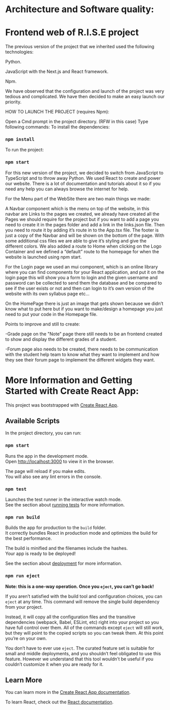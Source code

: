

# Architecture and Software quality: 

# Frontend web of R.I.S.E project 

The previous version of the project that we inherited used the following technologies: 

Python. 

JavaScript with the Next.js and React framework. 

Npm. 

We have observed that the configuration and launch of the project was very tedious and complicated. We have then decided to make an easy launch our priority. 

HOW TO LAUNCH THE PROJECT (requires Npm): 

Open a Cmd prompt in the project directory. (RFW in this case) 
Type following commands:
To install the dependencies:

### `npm install` 

To run the project:

### `npm start` 

For this new version of the project, we decided to switch from JavaScript to TypeScript and to throw away Python. We used React to create and power our website. There is a lot of documentation and  tutorials about it so if you need any help you can always browse the internet for help. 

For the Menu part of the WebSite there are two main things we made: 

A Navbar component which is the menu on top of the website, in this navbar are Links to the pages we created, we already have created all the Pages we should require for the project but if you want to add a page you need to create it in the pages folder and add a link in the links.json file. Then you need to route it by adding it’s route in to the App.tsx file. The footer is just a copy of the Navbar and will be shown on the bottom of the page. With some additional css files we are able to give it’s styling and give the different colors. We also added a route to Home when clicking on the Logo Container and we defined a “default” route to the homepage for when the website is launched using npm start. 

For the Login page we used an mui component, which is an online library where you can find components for your React application, and put it on the login page this will show you a form to login and the given username and password can be collected to send them the database and be compared to see if the user exists or not and then can login to it’s own version of the website with its own syllabus page etc... 

On the HomePage there is just an image that gets shown because we didn’t know what to put here but if you want to make/design a homepage you just need to put your code in the Homepage file. 

 

Points to improve and still to create: 

-Grade page on the "Note" page there still needs to be an frontend created to show and display the different grades of a student. 

-Forum page also needs to be created, there needs to be communication with the student help team to know what they want to implement and how they see their forum page to implement the different widgets they want. 


# More Information and Getting Started with Create React App:

This project was bootstrapped with [Create React App](https://github.com/facebook/create-react-app).

## Available Scripts

In the project directory, you can run:

### `npm start`

Runs the app in the development mode.\
Open [http://localhost:3000](http://localhost:3000) to view it in the browser.

The page will reload if you make edits.\
You will also see any lint errors in the console.

### `npm test`

Launches the test runner in the interactive watch mode.\
See the section about [running tests](https://facebook.github.io/create-react-app/docs/running-tests) for more information.

### `npm run build`

Builds the app for production to the `build` folder.\
It correctly bundles React in production mode and optimizes the build for the best performance.

The build is minified and the filenames include the hashes.\
Your app is ready to be deployed!

See the section about [deployment](https://facebook.github.io/create-react-app/docs/deployment) for more information.

### `npm run eject`

**Note: this is a one-way operation. Once you `eject`, you can’t go back!**

If you aren’t satisfied with the build tool and configuration choices, you can `eject` at any time. This command will remove the single build dependency from your project.

Instead, it will copy all the configuration files and the transitive dependencies (webpack, Babel, ESLint, etc) right into your project so you have full control over them. All of the commands except `eject` will still work, but they will point to the copied scripts so you can tweak them. At this point you’re on your own.

You don’t have to ever use `eject`. The curated feature set is suitable for small and middle deployments, and you shouldn’t feel obligated to use this feature. However we understand that this tool wouldn’t be useful if you couldn’t customize it when you are ready for it.

## Learn More

You can learn more in the [Create React App documentation](https://facebook.github.io/create-react-app/docs/getting-started).

To learn React, check out the [React documentation](https://reactjs.org/).